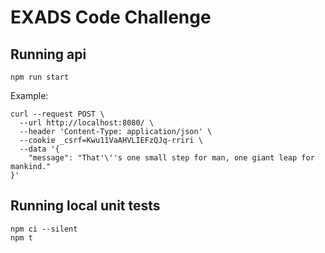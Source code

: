# EXADS Code Challenge

## Running api
```
npm run start
```
Example:
```
curl --request POST \
  --url http://localhost:8080/ \
  --header 'Content-Type: application/json' \
  --cookie _csrf=Kwu11VaAHVLIEFzQJq-rriri \
  --data '{
	"message": "That'\''s one small step for man, one giant leap for mankind."
}'
```
## Running local unit tests
```
npm ci --silent
npm t
```